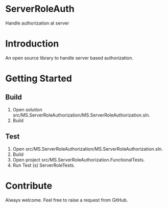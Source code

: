 # ServerRoleAuth
Handle authorization at server

# Introduction 
An open source library to handle server based authorization.

# Getting Started
## Build
1. Open solution src/MS.ServerRoleAuthorization/MS.ServerRoleAuthorization.sln.
2. Build

## Test
1. Open src/MS.ServerRoleAuthorization/MS.ServerRoleAuthorization.sln.
2. Build
3. Open project src/MS.ServerRoleAuthorization.FunctionalTests.
4. Run Test (s) ServerRoleTests.

# Contribute
Always welcome. Feel free to raise a request from GitHub.

